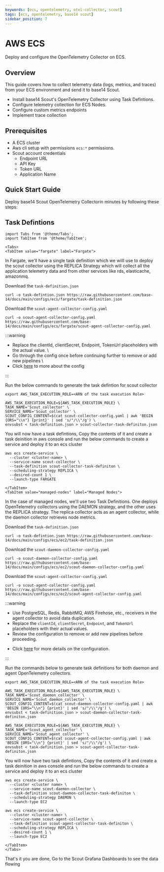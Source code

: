 ```yaml
---
keywords: [ecs, opentelemetry, otel-collector, scout]
tags: [ecs, opentelemetry, base14 scout]
sidebar_position: 7
---
```


# AWS ECS

Deploy and configure the OpenTelemetry Collector on ECS.

## Overview

This guide covers how to collect telemetry data (logs, metrics, and traces)
from your ECS environment and send it to base14 Scout.

- Install base14 Scout's OpenTelemetry Collector using Task Defintions.
- Configure telemetry collection for ECS Nodes.
- Configure custom metrics endpoints
- Implement trace collection

## Prerequisites

- A ECS cluster
- Aws cli setup with permissions `ecs:*` permissions.
- Scout account credentials
  - Endpoint URL
  - API Key
  - Token URL
  - Application Name

## Quick Start Guide

Deploy base14 Scout OpenTelemetry Collectorin minutes by following these
steps:

## Task Defintions

```mdx-code-block
import Tabs from '@theme/Tabs';
import TabItem from '@theme/TabItem';

<Tabs>
<TabItem value="fargate" label="Fargate">
```

In Fargate, we'll have a single task definition which we willl use to deploy the
scout collector using the REPLICA Strategy which will collect all the application
telemetry data and from other services like rds, elasticache, amazonmq.

Download the `task-definition.json`

```shell
curl -o task-defintion.json https://raw.githubusercontent.com/base-14/docs/main/configs/ecs/fargate/task-definition.json
```

Download the `scout-agent-collector-config.yaml`

```shell
curl -o scout-agent-collector-config.yaml https://raw.githubusercontent.com/base-14/docs/main/configs/ecs/fargate/scout-agent-collector-config.yaml
```

:::warning

- Replace the clientId, clientSecret, Endpoint,
  TokenUrl placeholders with the actual value. \
- Go through the config once before continuing
  further to remove or add new pipelines \
- Click [here](https://docs.base14.io/instrument/collector-setup/otel-collector-config)
  to more about the config

:::

Run the below commands to generate the task defintion for scout collector

```shell
export AWS_TASK_EXECUTION_ROLE=<ARN of the task execution Role>

AWS_TASK_EXECUTION_ROLE=${AWS_TASK_EXECUTION_ROLE} \
TASK_NAME='Scout_collector' \
SERVICE_NAME='Scout_collector' \
SCOUT_CONFIG_CONTENT=$(cat scout-collector-config.yaml | awk 'BEGIN {ORS="\\n"} {print}' | sed 's/"/\\"/g') \
envsubst < task-definition.json > scout-collector-task-definiton.json

```

You will now have a task defintions, Copy the contents of it
and create a task deinition in aws console and run the below
commands to create a service and deploy it to an ecs cluster

```shell
aws ecs create-service \
  --cluster <cluster-name> \
  --service-name scout-collector \
  --task-definition scout-collector-task-definiton \
  --scheduling-strategy REPLICA \
  --desired-count 1 \
  --launch-type FARGATE
```

```mdx-code-block
</TabItem>
<TabItem value="managed-nodes" label="Managed Nodes">
```

In the case of managed nodes, we'll use two Task Definitions. One deploys
OpenTelemetry collectors using the DAEMON strategy, and the other uses the
REPLICA strategy. The replica collector acts as an agent collector, while the
daemon collector retrieves node metrics.

Download the `task-definition.json`

```shell
curl -o task-defintion.json https://raw.githubusercontent.com/base-14/docs/main/configs/ecs/ec2/task-definition.json
```

Download the `scout-daemon-collector-config.yaml`

```shell
curl -o scout-daemon-collector-config.yaml https://raw.githubusercontent.com/base-14/docs/main/configs/ecs/ec2/scout-daemon-collector-config.yaml
```

Download the `scout-agent-collector-config.yaml`

```shell
curl -o scout-agent-collector-config.yaml https://raw.githubusercontent.com/base-14/docs/main/configs/ecs/ec2/scout-agent-collector-config.yaml
```

:::warning

- Use PostgreSQL, Redis, RabbitMQ, AWS Firehose, etc., receivers in the agent
  collector to avoid data duplication.
- Replace the `clientId`, `clientSecret`, `Endpoint`, and `TokenUrl`
  placeholders with their actual values.
- Review the configuration to remove or add new pipelines before proceeding.
<!-- markdownlint-disable-next-line MD013 -->
- Click [here](https://docs.base14.io/instrument/collector-setup/otel-collector-config) for more details on the configuration.

:::

Run the commands below to generate task definitions for both daemon and agent
OpenTelemetry collectors.

```shell
export AWS_TASK_EXECUTION_ROLE=<ARN of the task execution Role>

AWS_TASK_EXECUTION_ROLE=${AWS_TASK_EXECUTION_ROLE} \
TASK_NAME='Scout_daemon_collector' \
SERVICE_NAME='Scout_daemon_collector' \
SCOUT_CONFIG_CONTENT=$(cat scout-daemon-collector-config.yaml | awk 'BEGIN {ORS="\\n"} {print}' | sed 's/"/\\"/g') \
envsubst < task-definition.json > scout-daemon-collector-task-definiton.json

AWS_TASK_EXECUTION_ROLE=${AWS_TASK_EXECUTION_ROLE} \
TASK_NAME='Scout_agent_collector' \
SERVICE_NAME='Scout_agent_collector' \
SCOUT_CONFIG_CONTENT=$(cat scout-agent-collector-config.yaml | awk 'BEGIN {ORS="\\n"} {print}' | sed 's/"/\\"/g') \
envsubst < task-definition.json > scout-agent-collector-task-definiton.json
```

You will now have two task defintions, Copy the contents of
it and create a task deinition in aws console and run the
below commands to create a service and deploy it to an ecs cluster

```shell
aws ecs create-service \
  --cluster <cluster name> \
  --service-name scout-daemon-collector \
  --task-definition scout-daemon-collector-task-definiton \
  --scheduling-strategy DAEMON \
  --launch-type EC2

aws ecs create-service \
  --cluster <cluster-name> \
  --service-name scout-agent-collector \
  --task-definition scout-agent-collector-task-definiton \
  --scheduling-strategy REPLICA \
  --desired-count 1 \
  --launch-type EC2
```

```mdx-code-block
</TabItem>
</Tabs>
```

That's it you are done, Go to the Scout Grafana Dashboards to see the data flowing
